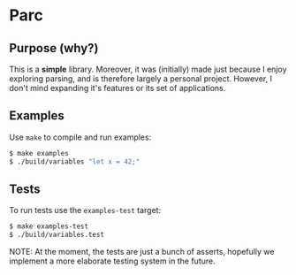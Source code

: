 # Parc
## Purpose (why?)
This is a **simple** library. Moreover, it was (initially) made just because I enjoy exploring parsing, and is therefore largely a personal project. However, I don't mind expanding it's features or its set of applications.

## Examples
Use `make` to compile and run examples:

``` sh
$ make examples
$ ./build/variables "let x = 42;"
```

## Tests
To run tests use the `examples-test` target:

``` sh
$ make examples-test
$ ./build/variables.test
```

NOTE: At the moment, the tests are just a bunch of asserts, hopefully we implement a more elaborate testing system in the future.
